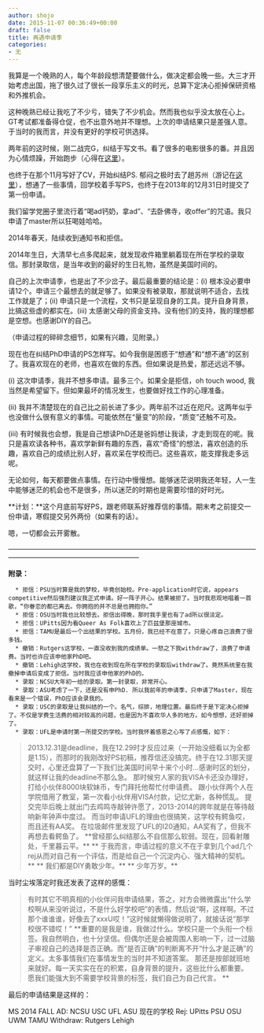 ```yaml
---
author: shojo
date: 2015-11-07 00:36:49+00:00
draft: false
title: 再遇申请季
categories:
- 无
---
```


我算是一个晚熟的人，每个年龄段想清楚要做什么，做决定都会晚一些。大三才开始考虑出国，拖了很久过了很长一段享乐主义的时光，总算下定决心拒掉保研资格和外推机会。

这种晚熟已经让我吃了不少亏，错失了不少机会。然而我也似乎没太放在心上。GT考试都准备得仓促，也不出意外地并不理想。上次的申请结果只是差强人意。于当时的我而言，并没有更好的学校可供选择。

两年前的这时候，刚二战完G，纠结于写文书。看了很多的电影很多的番。并且因为心情烦躁，开始跑步（心得在[这里](https://yggs.wordpress.com/2013/12/22/%E8%B7%91%E6%AD%A5%EF%BC%8C%E6%84%9F%E8%B0%A2%E5%A4%A7%E5%9C%B0%E8%AE%A9%E6%88%91%E4%BB%AC%E7%9B%B8%E9%81%87/)）。

也终于在那个11月写好了CV，开始纠结PS. 郁闷之极时去了趟苏州（游记在[这里](https://yggs.wordpress.com/2013/11/24/%E5%A7%91%E8%8B%8F%EF%BC%8C%E7%BB%99%E5%90%B4%E4%B8%80%E4%B8%AA%E6%8B%A5%E6%8A%B1/)），想通了一些事情，回学校着手写PS，也终于在2013年的12月31日时提交了第一份申请。

我们留学党圈子里流行着“喝ad钙奶，拿ad”、“去卧佛寺，收offer”的咒语。我只申请了master所以狂喝娃哈哈。

2014年春天，陆续收到通知书和拒信。

2014年生日，大清早七点多爬起来，就发现收件箱里躺着现在所在学校的录取信。那封录取信，是当年收到的最好的生日礼物，虽然是美国时间的。

自己的上次申请季，也是出了不少岔子。最后最重要的结论是：(i) 根本没必要申请12个。申请三个最想去的就足够了。如果没有被录取，那就说明不适合，去找工作就是了；(ii) 申请只是一个流程，文书只是呈现自身的工具。提升自身背景，比搞这些虚的都实在。(iii) 太感谢父母的资金支持。没有他们的支持，我的理想都是空想。也感谢DIY的自己。

（申请过程的碎碎念细节，如果有兴趣，见附录。）

现在也在纠结PhD申请的PS怎样写。如今我倒是困惑于“想通”和“想不通”的区别了。我喜欢现在的老师，也喜欢在做的东西。但如果说是热爱，那还远远不够。

(i) 这次申请季，我并不想多申请。最多三个。如果全是拒信，oh touch wood, 我当然是希望留下。但如果最坏的情况发生，也要做好找工作的心理准备。

(ii) 我并不清楚现在的自己比之前长进了多少。两年前不过近在咫尺。这两年似乎也没做什么很有意义的事情。可能依然在“量变”的阶段，“质变”还触不可及。

(iii) 有时候我也会想，我是自己想读PhD还是爸妈想让我读，才走到现在的呢。我只是喜欢读各种书，喜欢学新鲜有趣的东西，喜欢“奇怪”的想法，喜欢创造的乐趣，喜欢自己的成绩比别人好，喜欢呆在学校而已。这些喜欢，能支撑我走多远呢。

无论如何，每天都要做点事情。在行动中慢慢想。能够迷茫说明我还年轻，人一生中能够迷茫的机会也不是很多，所以迷茫的时期也是需要珍惜的好时光。

**计划：**这个月底前写好PS，跟老师联系好推荐信的事情。期末考之前提交一份申请，寒假提交另外两份（如果有的话）。

嗯，一切都会云开雾散。

———————————————————————————————————————————————————————

**附录：**




      * 拒信：PSU当时算是我的梦校，毕竟创始校。Pre-application时它说，appears competitive然后强烈建议我正式申请。好一阵子开心。结果被拒了。当时我悲观地唱着一首歌，“你眷恋的都已离去。你拥抱的并不总是也拥抱你。”
      * 拒信：OSU当时我也比较想去。拒信出得晚，那时我手里也有了ad所以很淡定。
      * 拒信：UPitts因为看Queer As Folk喜欢上了匹兹堡那座城市。
      * 拒信：TAMU是最后一个出结果的学校。五月份，我已经不在意了。只是心疼自己浪费了很多钱。
      * 撤销：Rutgers这学校，一直没收到我的成绩单。一怒之下我withdraw了，浪费了申请费。当时也许应该申他家PhD吧。
      * 撤销：Lehigh这学校，我也在收到现在所在学校的录取后withdraw了。竟然系统里在我撤掉申请后变成了拒信。当时我应该申他家的PhD的。
      * 录取：NCSU大年初一给的录取。第一封录取，非常开心。
      * 录取：ASU考虑了一下，还是没有申PhD. 所以我前年的申请季，只申请了Master，现在看来是一个错误，PhD应该会录我的。
      * 录取：USC的录取是让我纠结的一个。名气，综排，地理位置。最后终于是下定决心拒掉了。不仅是学费生活费的相对较高的问题，也是因为不喜欢华人多的地方。如今想想，还好拒掉了。
      * 录取：UFL是申请时第一所提交的学校。当时我怀着感恩之心写了点感慨，如下：




<blockquote>2013.12.31是deadline，我在12.29时才反应过来（一开始没细看以为全都是1.15），而那时的我刚改好PS初稿，推荐信还没搞完。终于在12.31那天提交时，心里还盘算了一下我们比美国时间早十来个小时...感谢时区的划分，就这样让我的deadline不那么急。
那时候穷人家的我VISA卡还没办理好，打给小伙伴8000块软妹币，专门拜托他帮忙付申请费。
跟小伙伴两个人在学院借用了教室，第一次看小伙伴用VISA付款，记忆尤新，各种慌乱。
提交完毕后晚上就出门去鸡鸣寺敲钟许愿了，2013-2014的跨年就是在等待敲响新年钟声中度过。
而当时申请UFL的理由也很搞笑，这学校有鳄鱼哎，而且还有AA奖。
在垃圾邮件里发现了UFL的I20通知，AA奖有了，但我不再想去看鳄鱼了。
**曾经那么纠结那么不自信那么软弱。现在，回看射雕处，千里暮云平。**
** 于我而言，申请过程的意义不在于拿到几个ad几个rej从而对自己有一个评估，而是给自己一个沉淀内心、强大精神的契机。**
** 我们都是DIY勇敢少年。**
** 少年万岁。**</blockquote>



当时尘埃落定时我还发表了这样的感慨：



<blockquote>有时其它不明真相的小伙伴问我申请结果，答之，对方会微微露出“什么学校啊从来没听说过，不是什么好学校吧”的表情，然后说“啊，这样啊。不过那个谁谁谁，好像去了xxxU哎！”这时候就懒得做说明了，就接话说“那学校很不错哎！” **重要的是我是谁，我做过什么。学校只是一个头衔一个标签。我自然明白，也十分坚信。但偶尔还是会被周围人影响一下，过一过脑子审视自己的选择是否正确。而“是否正确”的判断离不开“什么才是正确”的定义。太多事情我们在事情发生的当时并不知道答案。 那还是按部就班地来就好。每一天实实在在的积累，自身背景的提升，这些比什么都重要。 愿我们能强大到不需要学校背景的标签，我们自己为自己代言。 **</blockquote>



最后的申请结果是这样的：

MS 2014 FALL
AD: NCSU USC UFL ASU 现在的学校
Rej: UPitts PSU OSU UWM TAMU
Withdraw: Rutgers Lehigh
